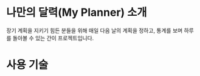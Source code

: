 # 나만의 달력(My Planner) 소개
장기 계획을 지키기 힘든 분들을 위해 매일 다음 날의 계획을 정하고, 통계를 보며 하루를 돌아볼 수 있는 간이 프로젝트입니다.

# 사용 기술

